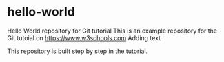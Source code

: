 # hello-world
Hello World repository for Git tutorial
This is an example repository for the Git tutoial on https://www.w3schools.com
Adding text

This repository is built step by step in the tutorial.
